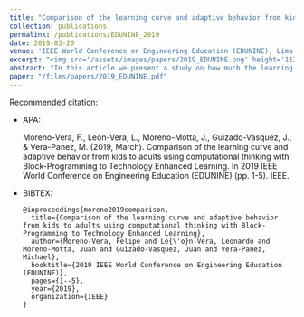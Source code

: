 ```yaml
---
title: "Comparison of the learning curve and adaptive behavior from kids to adults using computational thinking with Block-Programming to Technology Enhanced Learning"
collection: publications
permalink: /publications/EDUNINE_2019
date: 2019-03-20
venue: 'IEEE World Conference on Engineering Education (EDUNINE), Lima - Peru'
excerpt: "<img src='/assets/images/papers/2019_EDUNINE.png' height='1120' width='520'>"
abstract: "In this article we present a study on how much the learning speed differs and how much information retention capacity children between 6 to 9 years old, adolescents between 10 to 13 years old, young people between 14 to 17 years old and adults from 18 years old Who have in the same conditions of learning, same environment, same classes, same tools and the same methodology, such as mental maps, computational thinking and scripting language questions with the aim of learning concepts about algorithms, objects and classes applied to create robots, IoT concepts and Electronic hardware concepts through different online platforms using Block Programming. In addition, the way in which the learning curve is measured is evaluating the ability to retain, a skill gained and how much they have learned during the course of a certain time, also the methodology that they use to solve problems."
paper: "/files/papers/2019_EDUNINE.pdf"
---
```


Recommended citation:

* APA:

  Moreno-Vera, F., León-Vera, L., Moreno-Motta, J., Guizado-Vasquez, J., & Vera-Panez, M. (2019, March). Comparison of the learning curve and adaptive behavior from kids to adults using computational thinking with Block-Programming to Technology Enhanced Learning. In 2019 IEEE World Conference on Engineering Education (EDUNINE) (pp. 1-5). IEEE.

* BIBTEX:

      @inproceedings{moreno2019comparison,
        title={Comparison of the learning curve and adaptive behavior from kids to adults using computational thinking with Block-Programming to Technology Enhanced Learning},
        author={Moreno-Vera, Felipe and Le{\'o}n-Vera, Leonardo and Moreno-Motta, Juan and Guizado-Vasquez, Juan and Vera-Panez, Michael},
        booktitle={2019 IEEE World Conference on Engineering Education (EDUNINE)},
        pages={1--5},
        year={2019},
        organization={IEEE}
      }

